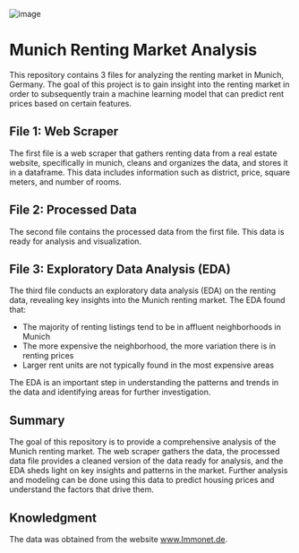 ![image](https://user-images.githubusercontent.com/119667336/215277641-f1677f04-63d8-490b-98cb-a192b029bb72.png)

# Munich Renting Market Analysis
This repository contains 3 files for analyzing the renting market in Munich, Germany. The goal of this project is to gain insight into the renting market in order to subsequently train a machine learning model that can predict rent prices based on certain features.

## File 1: Web Scraper
The first file is a web scraper that gathers renting data from a real estate website, specifically in munich, cleans and organizes the data, and stores it in a dataframe. This data includes information such as district, price, square meters, and number of rooms.

## File 2: Processed Data
The second file contains the processed data from the first file. This data is ready for analysis and visualization.

## File 3: Exploratory Data Analysis (EDA)
The third file conducts an exploratory data analysis (EDA) on the renting data, revealing key insights into the Munich renting market. The EDA found that:

- The majority of renting listings tend to be in affluent neighborhoods in Munich
- The more expensive the neighborhood, the more variation there is in renting prices
- Larger rent units are not typically found in the most expensive areas

The EDA is an important step in understanding the patterns and trends in the data and identifying areas for further investigation.

## Summary
The goal of this repository is to provide a comprehensive analysis of the Munich renting market. The web scraper gathers the data, the processed data file provides a cleaned version of the data ready for analysis, and the EDA sheds light on key insights and patterns in the market. Further analysis and modeling can be done using this data to predict housing prices and understand the factors that drive them.

## Knowledgment
The data was obtained from the website www.Immonet.de.
